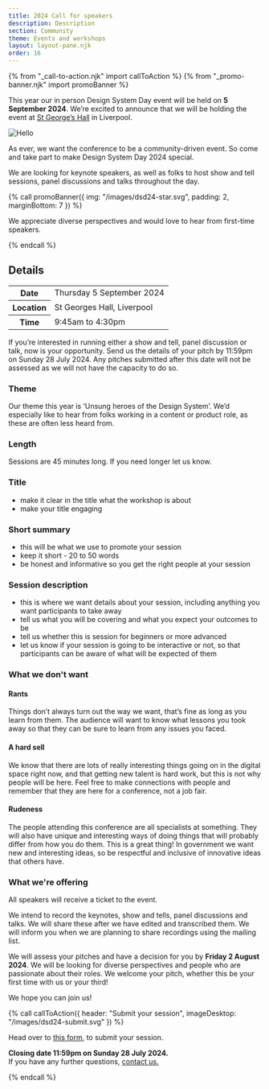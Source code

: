 ```yaml
---
title: 2024 Call for speakers
description: Description
section: Community
theme: Events and workshops
layout: layout-pane.njk
order: 16
---
```


{% from "_call-to-action.njk" import callToAction %}
{% from "_promo-banner.njk" import promoBanner %}

<p class="govuk-!-font-size-24">
  This year our in person Design System Day event will be held on <strong>5 September 2024</strong>. We’re excited to announce that we will be holding the event at <a href="https://www.stgeorgeshallliverpool.co.uk/" class="govuk-link">St George’s Hall</a> in Liverpool.
</p>

<img class="app-image--no-border govuk-!-margin-top-9 govuk-!-margin-bottom-9" src="/images/dsd24-hello.svg" alt="Hello">

As ever, we want the conference to be a community-driven event. So come and take part to make Design System Day 2024 special.

We are looking for keynote speakers, as well as folks to host show and tell sessions, panel discussions and talks throughout the day.

{% call promoBanner({
  img: "/images/dsd24-star.svg",
  padding: 2,
  marginBottom: 7
}) %}

  <p>
    We appreciate diverse perspectives and would love to hear from first-time speakers.
  </p>
{% endcall %}

## Details

<table class="govuk-table">
  <tbody>
  <tr class="govuk-table__row">
    <th scope="row" class="govuk-table__header">
      Date
    </th>
    <td class="govuk-table__cell">
      Thursday 5 September 2024
    </td>
  </tr>
  <tr class="govuk-table__row">
    <th scope="row" class="govuk-table__header">
      Location
    </th>
    <td class="govuk-table__cell">
      St Georges Hall, Liverpool
    </td>
  </tr>
  <tr class="govuk-table__row">
    <th scope="row" class="govuk-table__header">
      Time
    </th>
    <td class="govuk-table__cell">
      9:45am to 4:30pm
    </td>
  </tr>
  </tbody>
</table>

If you’re interested in running either a show and tell, panel discussion or talk, now is your opportunity. Send us the details of your pitch by 11:59pm on Sunday 28 July 2024. Any pitches submitted after this date will not be assessed as we will not have the capacity to do so.

### Theme

Our theme this year is ‘Unsung heroes of the Design System’. We’d especially like to hear from folks working in a content or product role, as these are often less heard from.

### Length

Sessions are 45 minutes long. If you need longer let us know.

### Title

- make it clear in the title what the workshop is about
- make your title engaging

### Short summary

- this will be what we use to promote your session
- keep it short - 20 to 50 words
- be honest and informative so you get the right people at your session

### Session description

- this is where we want details about your session, including anything you want participants to take away
- tell us what you will be covering and what you expect your outcomes to be
- tell us whether this is session for beginners or more advanced
- let us know if your session is going to be interactive or not, so that participants can be aware of what will be expected of them

### What we don't want

#### Rants

Things don’t always turn out the way we want, that’s fine as long as you learn from them. The audience will want to know what lessons you took away so that they can be sure to learn from any issues you faced.

#### A hard sell

We know that there are lots of really interesting things going on in the digital space right now, and that getting new talent is hard work, but this is not why people will be here. Feel free to make connections with people and remember that they are here for a conference, not a job fair.

#### Rudeness

The people attending this conference are all specialists at something. They will also have unique and interesting ways of doing things that will probably differ from how you do them. This is a great thing! In government we want new and interesting ideas, so be respectful and inclusive of innovative ideas that others have.

### What we're offering

All speakers will receive a ticket to the event.

We intend to record the keynotes, show and tells, panel discussions and talks. We will share these after we have edited and transcribed them. We will inform you when we are planning to share recordings using the mailing list.

We will assess your pitches and have a decision for you by **Friday 2 August 2024**. We will be looking for diverse perspectives and people who are passionate about their roles. We welcome your pitch, whether this be your first time with us or your third!

We hope you can join us!

{% call callToAction({
  header: "Submit your session",
  imageDesktop: "/images/dsd24-submit.svg"
}) %}

  <p class="govuk-!-font-size-24">
    Head over to <a href="https://surveys.publishing.service.gov.uk/s/1R00EG/" class="govuk-link">this form</a>, to submit your session.
  </p>
  <p><strong>Closing date 11:59pm on Sunday 28 July 2024.</strong><br>If you have any further questions, <a class="govuk-link" href="mailto:govuk-design-system-support@digital.cabinet-office.gov.uk">contact us.</a></p>
{% endcall %}
